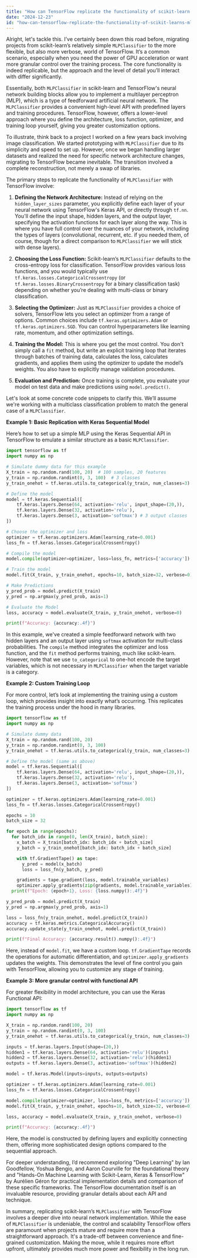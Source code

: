 ```yaml
---
title: "How can TensorFlow replicate the functionality of scikit-learn's MLPClassifier?"
date: "2024-12-23"
id: "how-can-tensorflow-replicate-the-functionality-of-scikit-learns-mlpclassifier"
---
```


Alright, let's tackle this. I’ve certainly been down this road before, migrating projects from scikit-learn’s relatively simple `MLPClassifier` to the more flexible, but also more verbose, world of TensorFlow. It’s a common scenario, especially when you need the power of GPU acceleration or want more granular control over the training process. The core functionality is indeed replicable, but the approach and the level of detail you’ll interact with differ significantly.

Essentially, both `MLPClassifier` in scikit-learn and TensorFlow's neural network building blocks allow you to implement a multilayer perceptron (MLP), which is a type of feedforward artificial neural network. The `MLPClassifier` provides a convenient high-level API with predefined layers and training procedures. TensorFlow, however, offers a lower-level approach where you define the architecture, loss function, optimizer, and training loop yourself, giving you greater customization options.

To illustrate, think back to a project I worked on a few years back involving image classification. We started prototyping with `MLPClassifier` due to its simplicity and speed to set up. However, once we began handling larger datasets and realized the need for specific network architecture changes, migrating to TensorFlow became inevitable. The transition involved a complete reconstruction, not merely a swap of libraries.

The primary steps to replicate the functionality of `MLPClassifier` with TensorFlow involve:

1.  **Defining the Network Architecture:** Instead of relying on the `hidden_layer_sizes` parameter, you explicitly define each layer of your neural network using TensorFlow's Keras API, or directly through `tf.nn`. You'll define the input shape, hidden layers, and the output layer, specifying the activation functions for each layer along the way. This is where you have full control over the nuances of your network, including the types of layers (convolutional, recurrent, etc. if you needed them, of course, though for a direct comparison to `MLPClassifier` we will stick with dense layers).

2.  **Choosing the Loss Function:** Scikit-learn’s `MLPClassifier` defaults to the cross-entropy loss for classification. TensorFlow provides various loss functions, and you would typically use `tf.keras.losses.CategoricalCrossentropy` (or `tf.keras.losses.BinaryCrossentropy` for a binary classification task) depending on whether you’re dealing with multi-class or binary classification.

3.  **Selecting the Optimizer:** Just as `MLPClassifier` provides a choice of solvers, TensorFlow lets you select an optimizer from a range of options. Common choices include `tf.keras.optimizers.Adam` or `tf.keras.optimizers.SGD`. You can control hyperparameters like learning rate, momentum, and other optimization settings.

4.  **Training the Model:** This is where you get the most control. You don't simply call a `fit` method, but write an explicit training loop that iterates through batches of training data, calculates the loss, calculates gradients, and applies them using the optimizer to update the model’s weights. You also have to explicitly manage validation procedures.

5.  **Evaluation and Prediction:** Once training is complete, you evaluate your model on test data and make predictions using `model.predict()`.

Let's look at some concrete code snippets to clarify this. We’ll assume we're working with a multiclass classification problem to match the general case of a `MLPClassifier`.

**Example 1: Basic Replication with Keras Sequential Model**

Here’s how to set up a simple MLP using the Keras Sequential API in TensorFlow to emulate a similar structure as a basic `MLPClassifier`.

```python
import tensorflow as tf
import numpy as np

# Simulate dummy data for this example
X_train = np.random.rand(100, 20)  # 100 samples, 20 features
y_train = np.random.randint(0, 3, 100)  # 3 classes
y_train_onehot = tf.keras.utils.to_categorical(y_train, num_classes=3)

# Define the model
model = tf.keras.Sequential([
    tf.keras.layers.Dense(64, activation='relu', input_shape=(20,)),
    tf.keras.layers.Dense(32, activation='relu'),
    tf.keras.layers.Dense(3, activation='softmax') # 3 output classes
])

# Choose the optimizer and loss
optimizer = tf.keras.optimizers.Adam(learning_rate=0.001)
loss_fn = tf.keras.losses.CategoricalCrossentropy()

# Compile the model
model.compile(optimizer=optimizer, loss=loss_fn, metrics=['accuracy'])

# Train the model
model.fit(X_train, y_train_onehot, epochs=10, batch_size=32, verbose=0)

# Make Predictions
y_pred_prob = model.predict(X_train)
y_pred = np.argmax(y_pred_prob, axis=1)

# Evaluate the Model
loss, accuracy = model.evaluate(X_train, y_train_onehot, verbose=0)

print(f"Accuracy: {accuracy:.4f}")

```

In this example, we've created a simple feedforward network with two hidden layers and an output layer using `softmax` activation for multi-class probabilities. The `compile` method integrates the optimizer and loss function, and the `fit` method performs training, much like scikit-learn. However, note that we use `to_categorical` to one-hot encode the target variables, which is not necessary in `MLPClassifier` when the target variable is a category.

**Example 2: Custom Training Loop**

For more control, let’s look at implementing the training using a custom loop, which provides insight into exactly what’s occurring. This replicates the training process under the hood in many libraries.

```python
import tensorflow as tf
import numpy as np

# Simulate dummy data
X_train = np.random.rand(100, 20)
y_train = np.random.randint(0, 3, 100)
y_train_onehot = tf.keras.utils.to_categorical(y_train, num_classes=3)

# Define the model (same as above)
model = tf.keras.Sequential([
    tf.keras.layers.Dense(64, activation='relu', input_shape=(20,)),
    tf.keras.layers.Dense(32, activation='relu'),
    tf.keras.layers.Dense(3, activation='softmax')
])

optimizer = tf.keras.optimizers.Adam(learning_rate=0.001)
loss_fn = tf.keras.losses.CategoricalCrossentropy()

epochs = 10
batch_size = 32

for epoch in range(epochs):
  for batch_idx in range(0, len(X_train), batch_size):
    x_batch = X_train[batch_idx: batch_idx + batch_size]
    y_batch = y_train_onehot[batch_idx: batch_idx + batch_size]

    with tf.GradientTape() as tape:
      y_pred = model(x_batch)
      loss = loss_fn(y_batch, y_pred)

    gradients = tape.gradient(loss, model.trainable_variables)
    optimizer.apply_gradients(zip(gradients, model.trainable_variables))
  print(f"Epoch: {epoch+1}, Loss: {loss.numpy():.4f}")

y_pred_prob = model.predict(X_train)
y_pred = np.argmax(y_pred_prob, axis=1)

loss = loss_fn(y_train_onehot, model.predict(X_train))
accuracy = tf.keras.metrics.CategoricalAccuracy()
accuracy.update_state(y_train_onehot, model.predict(X_train))

print(f"Final Accuracy: {accuracy.result().numpy():.4f}")
```
Here, instead of `model.fit`, we have a custom loop. `tf.GradientTape` records the operations for automatic differentiation, and `optimizer.apply_gradients` updates the weights. This demonstrates the level of fine control you gain with TensorFlow, allowing you to customize any stage of training.

**Example 3: More granular control with functional API**

For greater flexibility in model architecture, you can use the Keras Functional API:

```python
import tensorflow as tf
import numpy as np

X_train = np.random.rand(100, 20)
y_train = np.random.randint(0, 3, 100)
y_train_onehot = tf.keras.utils.to_categorical(y_train, num_classes=3)

inputs = tf.keras.layers.Input(shape=(20,))
hidden1 = tf.keras.layers.Dense(64, activation='relu')(inputs)
hidden2 = tf.keras.layers.Dense(32, activation='relu')(hidden1)
outputs = tf.keras.layers.Dense(3, activation='softmax')(hidden2)

model = tf.keras.Model(inputs=inputs, outputs=outputs)

optimizer = tf.keras.optimizers.Adam(learning_rate=0.001)
loss_fn = tf.keras.losses.CategoricalCrossentropy()

model.compile(optimizer=optimizer, loss=loss_fn, metrics=['accuracy'])
model.fit(X_train, y_train_onehot, epochs=10, batch_size=32, verbose=0)

loss, accuracy = model.evaluate(X_train, y_train_onehot, verbose=0)

print(f"Accuracy: {accuracy:.4f}")

```

Here, the model is constructed by defining layers and explicitly connecting them, offering more sophisticated design options compared to the sequential approach.

For deeper understanding, I’d recommend exploring "Deep Learning" by Ian Goodfellow, Yoshua Bengio, and Aaron Courville for the foundational theory and "Hands-On Machine Learning with Scikit-Learn, Keras & TensorFlow" by Aurélien Géron for practical implementation details and comparison of these specific frameworks. The TensorFlow documentation itself is an invaluable resource, providing granular details about each API and technique.

In summary, replicating scikit-learn’s `MLPClassifier` with TensorFlow involves a deeper dive into neural network implementation. While the ease of `MLPClassifier` is undeniable, the control and scalability TensorFlow offers are paramount when projects mature and require more than a straightforward approach. It's a trade-off between convenience and fine-grained customization. Making the move, while it requires more effort upfront, ultimately provides much more power and flexibility in the long run.
